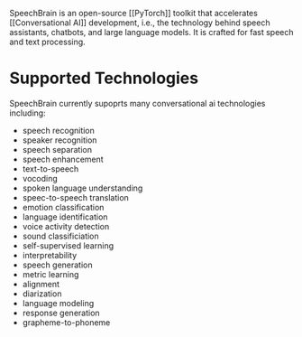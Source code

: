 SpeechBrain is an open-source [[PyTorch]] toolkit that accelerates [[Conversational AI]] development, i.e., the technology behind speech assistants, chatbots, and large language models. It is crafted for fast speech and text processing.

# Supported Technologies
SpeechBrain currently supoprts many conversational ai technologies including:
- speech recognition
- speaker recognition
- speech separation
- speech enhancement
- text-to-speech
- vocoding
- spoken language understanding
- speec-to-speech translation
- emotion classification
- language identification
- voice activity detection
- sound classificiation
- self-supervised learning
- interpretability
- speech generation
- metric learning
- alignment
- diarization
- language modeling
- response generation
- grapheme-to-phoneme
